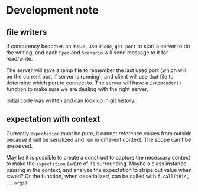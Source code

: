 # Development note

## file writers

If concurency becomes an issue,
use `dnode`, `get-port` to start a server to do the writing,
and each `Spec` and `Scenario` will send message to it for read/write.

The server will save a temp file to remember the last used port (which will be the current port if server is running),
and client will use that file to determine which port to connect to.
The server will have a `isKomondor()` function to make sure we are dealing with the right server.

Initial code was written and can look up in git history.

## expectation with context

Currently `expectation` must be pure,
it cannot reference values from outside because it will be serialized and run in different context.
The scope can't be preserved.

May be it is possible to create a construct to capture the necessary context to make the `expectation` aware of its surrounding.
Maybe a class instance passing in the context, and analyze the expectation to stripe out value when saved?
Or the function, when deserialized, can be called with `f.call(this, ...args)`.
